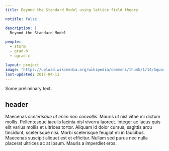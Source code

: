 ```yaml
---
title: Beyond the Standard Model using lattice field theory

notitle: false

description: |
  Beyond the Standard Model

people:
  - storm
  - grad-b
  - ugrad-c

layout: project
image: "https://upload.wikimedia.org/wikipedia/commons/thumb/1/14/Square_grid_graph.svg/390px-Square_grid_graph.svg.png"
last-updated: 2017-04-11
---
```


Some preliminary text.

## header

Maecenas _scelerisque ut enim non convallis_. Mauris ut nisl vitae mi dictum
mollis. Pellentesque iaculis lacinia nisl viverra laoreet. Integer ac lacus quis
elit varius mollis et ultrices tortor. Aliquam id dolor cursus, sagittis arcu
tincidunt, scelerisque nisi. Morbi scelerisque feugiat mi in faucibus. Maecenas
suscipit aliquet est et efficitur. Nullam sed purus nec nulla placerat ultrices
ac at ipsum. Mauris a imperdiet eros.

